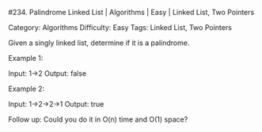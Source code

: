 #234. Palindrome Linked List | Algorithms | Easy | Linked List, Two Pointers

Category: Algorithms
Difficulty: Easy
Tags: Linked List, Two Pointers

Given a singly linked list, determine if it is a palindrome.

Example 1:


Input: 1->2
Output: false

Example 2:


Input: 1->2->2->1
Output: true

Follow up:
Could you do it in O(n) time and O(1) space?

